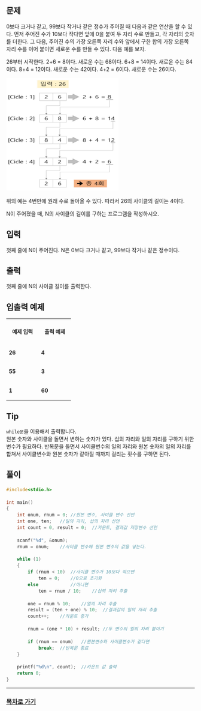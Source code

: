 ## 문제

0보다 크거나 같고, 99보다 작거나 같은 정수가 주어질 때 다음과 같은 연산을 할 수 있다. 먼저 주어진 수가 10보다 작다면 앞에 0을 붙여 두 자리 수로 만들고, 각 자리의 숫자를 더한다. 그 다음, 주어진 수의 가장 오른쪽 자리 수와 앞에서 구한 합의 가장 오른쪽 자리 수를 이어 붙이면 새로운 수를 만들 수 있다. 다음 예를 보자.

26부터 시작한다. 2+6 = 8이다. 새로운 수는 68이다. 6+8 = 14이다. 새로운 수는 84이다. 8+4 = 12이다. 새로운 수는 42이다. 4+2 = 6이다. 새로운 수는 26이다.

<img src="../img/1110.jpg" width="300" height="300"> 

위의 예는 4번만에 원래 수로 돌아올 수 있다. 따라서 26의 사이클의 길이는 4이다.

N이 주어졌을 때, N의 사이클의 길이를 구하는 프로그램을 작성하시오.

## 입력

첫째 줄에 N이 주어진다. N은 0보다 크거나 같고, 99보다 작거나 같은 정수이다.

## 출력

첫째 줄에 N의 사이클 길이를 출력한다.

## 입출력 예제

<table text-align="center">
 <tr>
  <th width="40%">

#### 예제 입력

  </th>
  <th width="40%">

#### 출력 예제

  </th>
 </tr>
 <tr>
  <td width="40%">

 **26**

  </td>
  <td width="40%">

 **4**

  </td>  
 </tr>
 <tr>
  <td width="40%">

 **55**

  </td>
  <td width="40%">

 **3**

  </td>  
 </tr>
 <tr>
  <td width="40%">

 **1**

  </td>
  <td width="40%">

 **60**

  </td>  
 </tr> 
</table>

## Tip

`while문`을 이용해서 출력합니다.  
원본 숫자와 사이클을 돌면서 변하는 숫자가 있다. 십의 자리와 일의 자리를 구하기 위한 변수가 필요하다.
반복문을 돌면서 사이클변수의 일의 자리와 원본 숫자의 일의 자리를 합쳐서 사이클변수와 원본 숫자가 같아질 때까지 걸리는 횟수를 구하면 된다.

## 풀이
```c
#include<stdio.h>

int main()
{
	int onum, rnum = 0; //원본 변수, 사이클 변수 선언
	int one, ten;   //일의 자리, 십의 자리 선언
	int count = 0, result = 0;  //카운트, 결과값 저장변수 선언

	scanf("%d", &onum);
	rnum = onum;    //사이클 변수에 원본 변수의 값을 넣는다.

	while (1)
	{
		if (rnum < 10)  //사이클 변수가 10보다 작으면
			ten = 0;    //0으로 초기화
		else            //아니면
			ten = rnum / 10;    //십의 자리 추출
		
		one = rnum % 10;    //일의 자리 추출
		result = (ten + one) % 10;  //결과값의 일의 자리 추출
		count++;    //카운트 증가

		rnum = (one * 10) + result; //두 변수의 일의 자리 붙이기

		if (rnum == onum)   //원본변수와 사이클변수가 같다면
			break;  //반복문 종료
	}

	printf("%d\n", count);  //카운트 값 출력
	return 0;
}
```
---

### [목차로 가기](./../../../../)